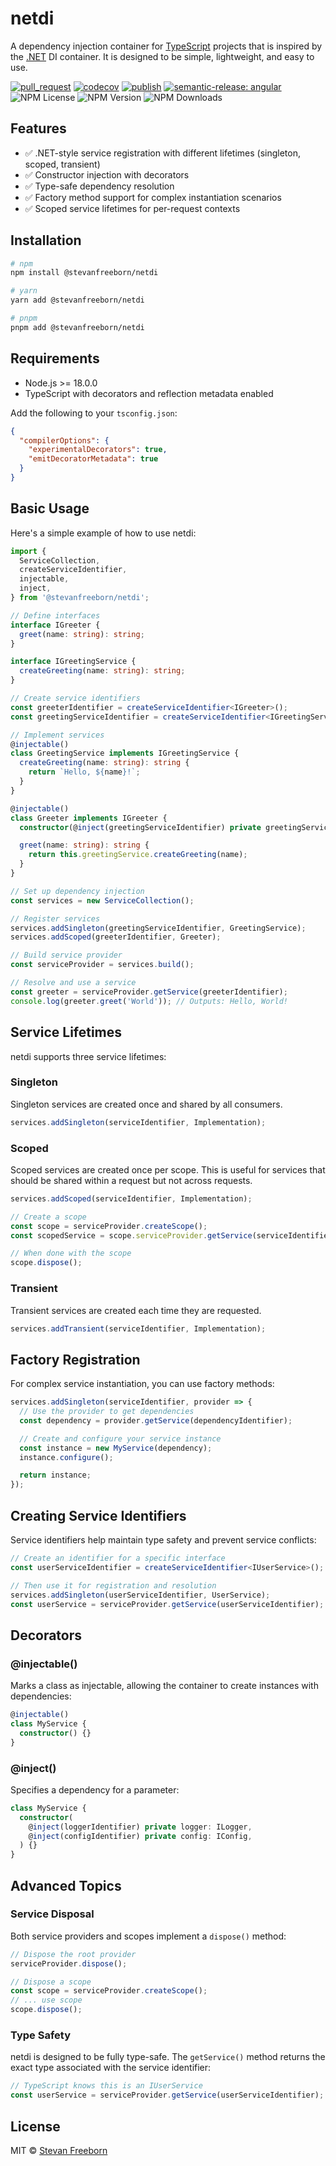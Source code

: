 # netdi

A dependency injection container for [TypeScript](https://www.typescriptlang.org/) projects that is inspired by the [.NET](https://dotnet.microsoft.com/en-us/) DI container. It is designed to be simple, lightweight, and easy to use.

[![pull_request](https://github.com/StevanFreeborn/netdi/actions/workflows/pull_request.yml/badge.svg)](https://github.com/StevanFreeborn/netdi/actions/workflows/pull_request.yml)
[![codecov](https://codecov.io/gh/StevanFreeborn/netdi/graph/badge.svg?token=nJqAIPyWYh)](https://codecov.io/gh/StevanFreeborn/netdi)
[![publish](https://github.com/StevanFreeborn/netdi/actions/workflows/publish.yml/badge.svg)](https://github.com/StevanFreeborn/netdi/actions/workflows/publish.yml)
[![semantic-release: angular](https://img.shields.io/badge/semantic--release-angular-e10079?logo=semantic-release)](https://github.com/semantic-release/semantic-release)
![NPM License](https://img.shields.io/npm/l/%40stevanfreeborn%2Fnetdi)
![NPM Version](https://img.shields.io/npm/v/%40stevanfreeborn%2Fnetdi)
![NPM Downloads](https://img.shields.io/npm/dt/%40stevanfreeborn%2Fnetdi)

## Features

- ✅ .NET-style service registration with different lifetimes (singleton, scoped, transient)
- ✅ Constructor injection with decorators
- ✅ Type-safe dependency resolution
- ✅ Factory method support for complex instantiation scenarios
- ✅ Scoped service lifetimes for per-request contexts

## Installation

```bash
# npm
npm install @stevanfreeborn/netdi

# yarn
yarn add @stevanfreeborn/netdi

# pnpm
pnpm add @stevanfreeborn/netdi
```

## Requirements

- Node.js >= 18.0.0
- TypeScript with decorators and reflection metadata enabled

Add the following to your `tsconfig.json`:

```json
{
  "compilerOptions": {
    "experimentalDecorators": true,
    "emitDecoratorMetadata": true
  }
}
```

## Basic Usage

Here's a simple example of how to use netdi:

```typescript
import {
  ServiceCollection,
  createServiceIdentifier,
  injectable,
  inject,
} from '@stevanfreeborn/netdi';

// Define interfaces
interface IGreeter {
  greet(name: string): string;
}

interface IGreetingService {
  createGreeting(name: string): string;
}

// Create service identifiers
const greeterIdentifier = createServiceIdentifier<IGreeter>();
const greetingServiceIdentifier = createServiceIdentifier<IGreetingService>();

// Implement services
@injectable()
class GreetingService implements IGreetingService {
  createGreeting(name: string): string {
    return `Hello, ${name}!`;
  }
}

@injectable()
class Greeter implements IGreeter {
  constructor(@inject(greetingServiceIdentifier) private greetingService: IGreetingService) {}

  greet(name: string): string {
    return this.greetingService.createGreeting(name);
  }
}

// Set up dependency injection
const services = new ServiceCollection();

// Register services
services.addSingleton(greetingServiceIdentifier, GreetingService);
services.addScoped(greeterIdentifier, Greeter);

// Build service provider
const serviceProvider = services.build();

// Resolve and use a service
const greeter = serviceProvider.getService(greeterIdentifier);
console.log(greeter.greet('World')); // Outputs: Hello, World!
```

## Service Lifetimes

netdi supports three service lifetimes:

### Singleton

Singleton services are created once and shared by all consumers.

```typescript
services.addSingleton(serviceIdentifier, Implementation);
```

### Scoped

Scoped services are created once per scope. This is useful for services that should be shared within a request but not across requests.

```typescript
services.addScoped(serviceIdentifier, Implementation);

// Create a scope
const scope = serviceProvider.createScope();
const scopedService = scope.serviceProvider.getService(serviceIdentifier);

// When done with the scope
scope.dispose();
```

### Transient

Transient services are created each time they are requested.

```typescript
services.addTransient(serviceIdentifier, Implementation);
```

## Factory Registration

For complex service instantiation, you can use factory methods:

```typescript
services.addSingleton(serviceIdentifier, provider => {
  // Use the provider to get dependencies
  const dependency = provider.getService(dependencyIdentifier);

  // Create and configure your service instance
  const instance = new MyService(dependency);
  instance.configure();

  return instance;
});
```

## Creating Service Identifiers

Service identifiers help maintain type safety and prevent service conflicts:

```typescript
// Create an identifier for a specific interface
const userServiceIdentifier = createServiceIdentifier<IUserService>();

// Then use it for registration and resolution
services.addSingleton(userServiceIdentifier, UserService);
const userService = serviceProvider.getService(userServiceIdentifier);
```

## Decorators

### @injectable()

Marks a class as injectable, allowing the container to create instances with dependencies:

```typescript
@injectable()
class MyService {
  constructor() {}
}
```

### @inject()

Specifies a dependency for a parameter:

```typescript
class MyService {
  constructor(
    @inject(loggerIdentifier) private logger: ILogger,
    @inject(configIdentifier) private config: IConfig,
  ) {}
}
```

## Advanced Topics

### Service Disposal

Both service providers and scopes implement a `dispose()` method:

```typescript
// Dispose the root provider
serviceProvider.dispose();

// Dispose a scope
const scope = serviceProvider.createScope();
// ... use scope
scope.dispose();
```

### Type Safety

netdi is designed to be fully type-safe. The `getService()` method returns the exact type associated with the service identifier:

```typescript
// TypeScript knows this is an IUserService
const userService = serviceProvider.getService(userServiceIdentifier);
```

## License

MIT © [Stevan Freeborn](https://github.com/StevanFreeborn)
